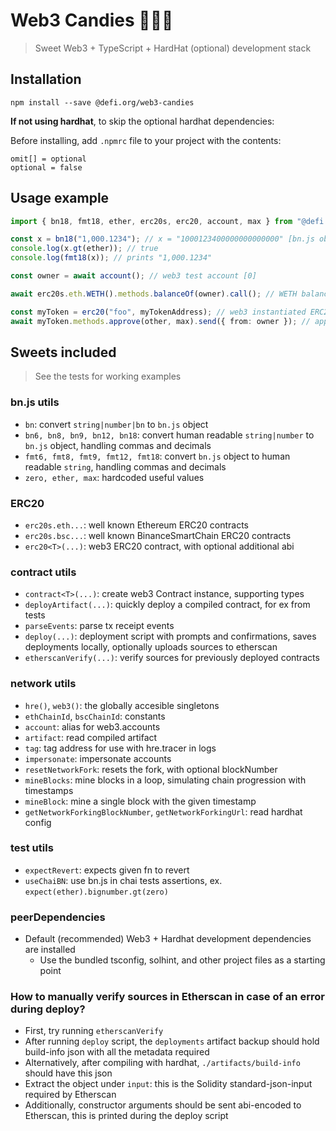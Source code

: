 # Web3 Candies 🍬🍭🍦

> Sweet Web3 + TypeScript + HardHat (optional) development stack

## Installation

`npm install --save @defi.org/web3-candies`

**If not using hardhat**, to skip the optional hardhat dependencies:

Before installing, add `.npmrc` file to your project with the contents:

```
omit[] = optional
optional = false
```

## Usage example

```typescript
import { bn18, fmt18, ether, erc20s, erc20, account, max } from "@defi.org/web3-candies";

const x = bn18("1,000.1234"); // x = "1000123400000000000000" [bn.js object representing wei, parsed with 18 decimals]
console.log(x.gt(ether)); // true
console.log(fmt18(x)); // prints "1,000.1234"

const owner = await account(); // web3 test account [0]

await erc20s.eth.WETH().methods.balanceOf(owner).call(); // WETH balance of

const myToken = erc20("foo", myTokenAddress); // web3 instantiated ERC20 Contract tagged as 'foo' in logs
await myToken.methods.approve(other, max).send({ from: owner }); // approve max uint value for other to spend
```

## Sweets included

> See the tests for working examples

### bn.js utils

- `bn`: convert `string|number|bn` to `bn.js` object
- `bn6, bn8, bn9, bn12, bn18`: convert human readable `string|number` to `bn.js` object, handling commas and decimals
- `fmt6, fmt8, fmt9, fmt12, fmt18`: convert `bn.js` object to human readable `string`, handling commas and decimals
- `zero, ether, max`: hardcoded useful values

### ERC20

- `erc20s.eth...`: well known Ethereum ERC20 contracts
- `erc20s.bsc...`: well known BinanceSmartChain ERC20 contracts
- `erc20<T>(...)`: web3 ERC20 contract, with optional additional abi

### contract utils

- `contract<T>(...)`: create web3 Contract instance, supporting types
- `deployArtifact(...)`: quickly deploy a compiled contract, for ex from tests
- `parseEvents`: parse tx receipt events
- `deploy(...)`: deployment script with prompts and confirmations, saves deployments locally, optionally uploads sources to etherscan
- `etherscanVerify(...)`: verify sources for previously deployed contracts

### network utils

- `hre()`, `web3()`: the globally accesible singletons
- `ethChainId`, `bscChainId`: constants
- `account`: alias for web3.accounts
- `artifact`: read compiled artifact
- `tag`: tag address for use with hre.tracer in logs
- `impersonate`: impersonate accounts
- `resetNetworkFork`: resets the fork, with optional blockNumber
- `mineBlocks`: mine blocks in a loop, simulating chain progression with timestamps
- `mineBlock`: mine a single block with the given timestamp
- `getNetworkForkingBlockNumber`, `getNetworkForkingUrl`: read hardhat config

### test utils

- `expectRevert`: expects given fn to revert
- `useChaiBN`: use bn.js in chai tests assertions, ex. `expect(ether).bignumber.gt(zero)`

### peerDependencies

- Default (recommended) Web3 + Hardhat development dependencies are installed
  - Use the bundled tsconfig, solhint, and other project files as a starting point

### How to manually verify sources in Etherscan in case of an error during deploy?

- First, try running `etherscanVerify`
- After running `deploy` script, the `deployments` artifact backup should hold build-info json with all the metadata required
- Alternatively, after compiling with hardhat, `./artifacts/build-info` should have this json
- Extract the object under `input`: this is the Solidity standard-json-input required by Etherscan
- Additionally, constructor arguments should be sent abi-encoded to Etherscan, this is printed during the deploy script

